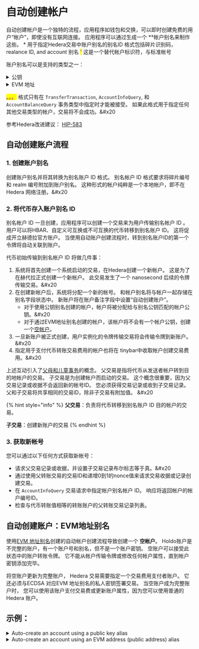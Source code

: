 # 自动创建帐户

自动创建帐户是一个独特的流程，应用程序如钱包和交换，可以即时创建免费的用户“帐户”，即使没有互联网连接。 应用程序可以通过生成一个 \*\*帐户别名来制作这些。 \* 用于指定Hedera交易中账户别名的别名ID 格式包括碎片识别码， realance ID, and account 别名 <mark style="color:purple;">'<shardNum><realmNum><alias></mark> 这是一个替代帐户标识符，与标准帐号 <mark style="color:purple;"><shardId><shardId><realmId><accountNum></mark><mark style="color:blue;"></mark>

账户别名可以是支持的类型之一：

<details>

<summary>公钥</summary>

公共密钥别名可以是 ED25519 或 ECDSA secp256k1 公钥类型。 \
\
**Example**\
\
ECDSA secp256k1 Public Key:\
`02d588ec1000770949ab77516c77ee729774de1c8fe058cab6d64f1b12ffc8ff07`\
\
DER Encoded ECDSA secp256k1 Public Key Alias:\
`302d300706052b8104000a03220002d588ec1000770949ab77516c77ee729774de1c8fe058cab6d64f1b12ffc8ff07`\
\
ECDSA secp256k1 Public Key Alias Account ID: \
`0.0.302d300706052b8104000a03220002d588ec1000770949ab77516c77ee729774de1c8fe058cab6d64f1b12ffc8ff07`
\
\
\
\
EDDSA ED25519 Public Key:\
`1a5a62bb9f35990d3fea1a5bb7ef6f1df0a297697adef1e04510c9d4ecc5db3f`\
\
DER Encoded EDDSA ED25519 Public Key Alias:\
`302a300506032b65700321001a5a62bb9f35990d3fea1a5bb7ef6f1df0a297697adef1e04510c9d4ecc5db3f`\
\
EDDSA ED25519 Public Key Alias Account ID: \
`0.0.302a300506032b65700321001a5a62bb9f35990d3fea1a5bb7ef6f1df0a297697adef1e04510c9d4ecc5db3f`

</details>

<details>

<summary>EVM 地址</summary>

EVM 地址别名是通过使用一个 `ECDSA secp256k1` 公共密钥的 32 字节的 `Keccak-256 ` 最右20字节创建的。 这种计算是按照[Ethereum Yellow Paper](https://eferum.github.io/yellowpaper/paper.pdf)所述的方式进行的。 EVM 地址不等同于ECDSA 公用钥匙。 \
\
The acceptable format for Hedera transactions is the EVM Address Alias Account ID. Ethereum 公开地址表示帐户地址的可接受格式是十六进制编码公共地址。 \
\
**Example**\
\
EVM Address: `b794f5ea0ba39494ce839613fffba74279579268`\
\
HEX Encoded EVM Address: `0xb794f5ea0ba39494ce839613fffba74279579268`\
\
EVM Address Alias Account ID: `0.0.b794f5ea0ba39494ce839613fffba74279579268`

</details>

<mark style="color:purple;"><shardNum><shardNum> 。。。<realmNum><alias></mark> 格式只有在 `TransferTransaction`, `AccountInfoQuery`, 和 `AccountBalanceQuery` 事务类型中指定时才能被接受。 如果此格式用于指定任何其他交易类型的帐户，交易将不会成功。&#x20

参考Hedera改进建议： [HIP-583](https://hips.hedera.com/hip/hip-583)

## **自动创建账户流程**

### **1. 创建账户别名**

创建账户别名并将其转换为别名账户 ID 格式。 别名帐户 ID 格式要求将碎片编号和 realm 编号附加到账户别名。 这种形式的帐户纯粹是一个本地帐户，即不在Hedera 网络注册。&#x20

### **2. 将代币存入账户别名 ID**

别名帐户 ID 一旦创建，应用程序可以创建一个交易来为用户传输别名帐户 ID 。 用户可以将HBAR、自定义可互换或不可互换的代币转移到别名账户 ID。 这将促成开立赫德拉官方账户。 当使用自动账户创建流程时，转到别名账户ID的第一个令牌将自动关联到账户。

代币初始传输到别名帐户 ID 将做几件事：

1. 系统将首先创建一个系统启动的交易，在Hedera创建一个新帐户。 这是为了在赫代拉正式创建一个新帐户。 此交易发生了一个 nanosecond 后续的令牌传输交易。&#x20
2. 在创建新帐户后，系统将分配一个新的帐号。 和帐户别名将与帐户一起存储在别名字段状态中。 新账户将在账户备注字段中设置“自动创建账户”。
   - 对于使用公钥别名创建的帐户，帐户将被分配给与别名公钥匹配的帐户公钥。&#x20
   - 对于通过EVM地址别名创建的帐户，该帐户将不会有一个帐户公钥，创建一个[空帐户](自动帐户创建.md#auto-account-creat-evm-address-alias)。
3. 一旦新账户被正式创建，用户实例化的令牌传输交易将会传输令牌到新账户。&#x20
4. 指定用于支付代币转账交易费用的帐户也将在 tinybar中收取帐户创建交易费用。&#x20

上述互动引入了[父母和儿童事务](../transactions-and-queries.md#嵌套-交易)的概念。 父交易是指将代币从发送者帐户转到目的地帐户的交易。 子交易是为创建帐户而启动的交易。 这个概念很重要，因为父交易记录或收据不会返回新的帐号ID。 您必须获得交易记录或收到子交易记录。 父和子交易将共享相同的交易ID，除非子交易有附加值。 &#x20

{% hint style="info" %}
**父交易**：负责将代币转移到别名账户 ID 目的帐户的交易。

**子交易**：创建新账户的交易
{% endhint %}

### **3. 获取新帐号**

您可以通过以下任何方式获取新帐号：

- 请求父交易记录或收据，并设置子交易记录布尔标志等于真。&#x20
- 通过使用父转账交易的交易ID和递增0到1的nonce值来请求交易收据或记录创建交易。
- 在 `AccountInfoQuery` 交易请求中指定帐户别名帐户 ID。 响应将返回帐户的帐户编号ID。
- 检查与代币转账值相等的转账账户的父转账交易记录列表。

## 自动创建账户：EVM地址别名

使用[EVM 地址别名](帐户-properties.md#account-alias-evm-address)创建的自动帐户创建流程导致创建一个 **空帐户**。 Holdo账户是不完整的账户，有一个账户号和别名，但不是一个账户密钥。 空账户可以接受此状态中的账户转账令牌。 它不能从帐户传输令牌或修改任何帐户属性，直到帐户密钥添加完毕。

将空账户更新为完整账户， Hedera 交易需要指定一个交易费用支付者账户。 它还必须与ECDSA 对应EVM 地址别名的私人密钥签署交易。 当空账户成为完整账户时， 您可以使用该账户支付交易费或更新账户属性，因为您可以使用普通的 Hedera 账户。

## 示例：

<details>

<summary>Auto-create an account using a public key alias</summary>

:black\_circle: [Java](https://github.com/hashgraph/hedera-sdk-java/blob/development/examples/src/main/java/AccountAliasExample.java) \
:black\_circle: [JavaScript](https://github.com/hashgraph/hedera-sdk-js/blob/develop/exampes/account-alias.js)
:black\_circle: [Go](https://github.com/hashgraph/hedera-sdk/blob/develop/exampes/alias\_id\_example/main.go) &#x20

</details>

<details>

<summary>Auto-create an account using an EVM address (public address) alias</summary>

:black\_circle: [Java ](https://github.com/hashgraph/hedera-sdk-java/blob/develop/examples/src/main/java/AutoCreateAccountTransferTransactionExample.java)\
:black\_circle: [JavaScript ](https://github.com/hashgraph/hedera-sdk-js/blob/develop/examples/transfer-using-evm-address.js)\
:black\_circle: [Go](https://github.com/hashgraph/hedera-sdk-go/blob/develop/examples/account\_create\_token\_transfer/main.go)

</details>
